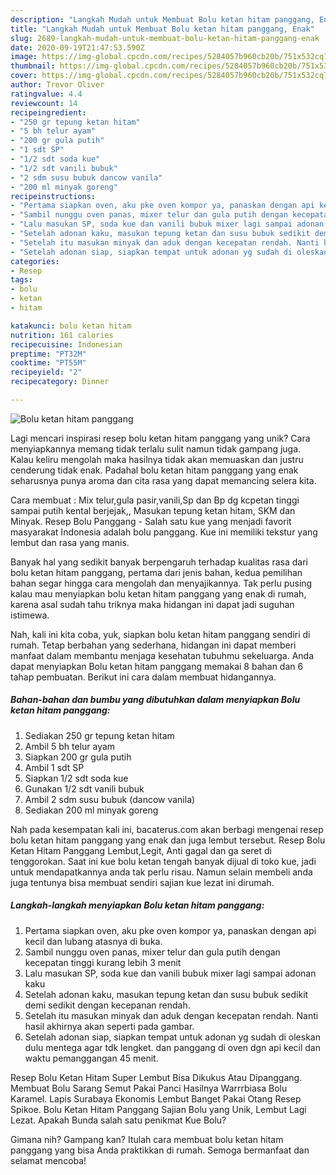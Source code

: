 ```yaml
---
description: "Langkah Mudah untuk Membuat Bolu ketan hitam panggang, Enak"
title: "Langkah Mudah untuk Membuat Bolu ketan hitam panggang, Enak"
slug: 2689-langkah-mudah-untuk-membuat-bolu-ketan-hitam-panggang-enak
date: 2020-09-19T21:47:53.590Z
image: https://img-global.cpcdn.com/recipes/5284057b960cb20b/751x532cq70/bolu-ketan-hitam-panggang-foto-resep-utama.jpg
thumbnail: https://img-global.cpcdn.com/recipes/5284057b960cb20b/751x532cq70/bolu-ketan-hitam-panggang-foto-resep-utama.jpg
cover: https://img-global.cpcdn.com/recipes/5284057b960cb20b/751x532cq70/bolu-ketan-hitam-panggang-foto-resep-utama.jpg
author: Trevor Oliver
ratingvalue: 4.4
reviewcount: 14
recipeingredient:
- "250 gr tepung ketan hitam"
- "5 bh telur ayam"
- "200 gr gula putih"
- "1 sdt SP"
- "1/2 sdt soda kue"
- "1/2 sdt vanili bubuk"
- "2 sdm susu bubuk dancow vanila"
- "200 ml minyak goreng"
recipeinstructions:
- "Pertama siapkan oven, aku pke oven kompor ya, panaskan dengan api kecil dan lubang atasnya di buka."
- "Sambil nunggu oven panas, mixer telur dan gula putih dengan kecepatan tinggi kurang lebih 3 menit"
- "Lalu masukan SP, soda kue dan vanili bubuk mixer lagi sampai adonan kaku"
- "Setelah adonan kaku, masukan tepung ketan dan susu bubuk sedikit demi sedikit dengan kecepanan rendah."
- "Setelah itu masukan minyak dan aduk dengan kecepatan rendah. Nanti hasil akhirnya akan seperti pada gambar."
- "Setelah adonan siap, siapkan tempat untuk adonan yg sudah di oleskan dulu mentega agar tdk lengket. dan panggang di oven dgn api kecil dan waktu pemanggangan 45 menit."
categories:
- Resep
tags:
- bolu
- ketan
- hitam

katakunci: bolu ketan hitam 
nutrition: 161 calories
recipecuisine: Indonesian
preptime: "PT32M"
cooktime: "PT55M"
recipeyield: "2"
recipecategory: Dinner

---
```



![Bolu ketan hitam panggang](https://img-global.cpcdn.com/recipes/5284057b960cb20b/751x532cq70/bolu-ketan-hitam-panggang-foto-resep-utama.jpg)

Lagi mencari inspirasi resep bolu ketan hitam panggang yang unik? Cara menyiapkannya memang tidak terlalu sulit namun tidak gampang juga. Kalau keliru mengolah maka hasilnya tidak akan memuaskan dan justru cenderung tidak enak. Padahal bolu ketan hitam panggang yang enak seharusnya punya aroma dan cita rasa yang dapat memancing selera kita.

Cara membuat : Mix telur,gula pasir,vanili,Sp dan Bp dg kcpetan tinggi sampai putih kental berjejak,, Masukan tepung ketan hitam, SKM dan Minyak. Resep Bolu Panggang - Salah satu kue yang menjadi favorit masyarakat Indonesia adalah bolu panggang. Kue ini memiliki tekstur yang lembut dan rasa yang manis.

Banyak hal yang sedikit banyak berpengaruh terhadap kualitas rasa dari bolu ketan hitam panggang, pertama dari jenis bahan, kedua pemilihan bahan segar hingga cara mengolah dan menyajikannya. Tak perlu pusing kalau mau menyiapkan bolu ketan hitam panggang yang enak di rumah, karena asal sudah tahu triknya maka hidangan ini dapat jadi suguhan istimewa.


Nah, kali ini kita coba, yuk, siapkan bolu ketan hitam panggang sendiri di rumah. Tetap berbahan yang sederhana, hidangan ini dapat memberi manfaat dalam membantu menjaga kesehatan tubuhmu sekeluarga. Anda dapat menyiapkan Bolu ketan hitam panggang memakai 8 bahan dan 6 tahap pembuatan. Berikut ini cara dalam membuat hidangannya.

<!--inarticleads1-->

##### Bahan-bahan dan bumbu yang dibutuhkan dalam menyiapkan Bolu ketan hitam panggang:

1. Sediakan 250 gr tepung ketan hitam
1. Ambil 5 bh telur ayam
1. Siapkan 200 gr gula putih
1. Ambil 1 sdt SP
1. Siapkan 1/2 sdt soda kue
1. Gunakan 1/2 sdt vanili bubuk
1. Ambil 2 sdm susu bubuk (dancow vanila)
1. Sediakan 200 ml minyak goreng


Nah pada kesempatan kali ini, bacaterus.com akan berbagi mengenai resep bolu ketan hitam panggang yang enak dan juga lembut tersebut. Resep Bolu Ketan Hitam Panggang Lembut,Legit, Anti gagal dan ga seret di tenggorokan. Saat ini kue bolu ketan tengah banyak dijual di toko kue, jadi untuk mendapatkannya anda tak perlu risau. Namun selain membeli anda juga tentunya bisa membuat sendiri sajian kue lezat ini dirumah. 

<!--inarticleads2-->

##### Langkah-langkah menyiapkan Bolu ketan hitam panggang:

1. Pertama siapkan oven, aku pke oven kompor ya, panaskan dengan api kecil dan lubang atasnya di buka.
1. Sambil nunggu oven panas, mixer telur dan gula putih dengan kecepatan tinggi kurang lebih 3 menit
1. Lalu masukan SP, soda kue dan vanili bubuk mixer lagi sampai adonan kaku
1. Setelah adonan kaku, masukan tepung ketan dan susu bubuk sedikit demi sedikit dengan kecepanan rendah.
1. Setelah itu masukan minyak dan aduk dengan kecepatan rendah. Nanti hasil akhirnya akan seperti pada gambar.
1. Setelah adonan siap, siapkan tempat untuk adonan yg sudah di oleskan dulu mentega agar tdk lengket. dan panggang di oven dgn api kecil dan waktu pemanggangan 45 menit.


Resep Bolu Ketan Hitam Super Lembut Bisa Dikukus Atau Dipanggang. Membuat Bolu Sarang Semut Pakai Panci Hasilnya Warrrbiasa Bolu Karamel. Lapis Surabaya Ekonomis Lembut Banget Pakai Otang Resep Spikoe. Bolu Ketan Hitam Panggang Sajian Bolu yang Unik, Lembut Lagi Lezat. Apakah Bunda salah satu penikmat Kue Bolu? 

Gimana nih? Gampang kan? Itulah cara membuat bolu ketan hitam panggang yang bisa Anda praktikkan di rumah. Semoga bermanfaat dan selamat mencoba!
